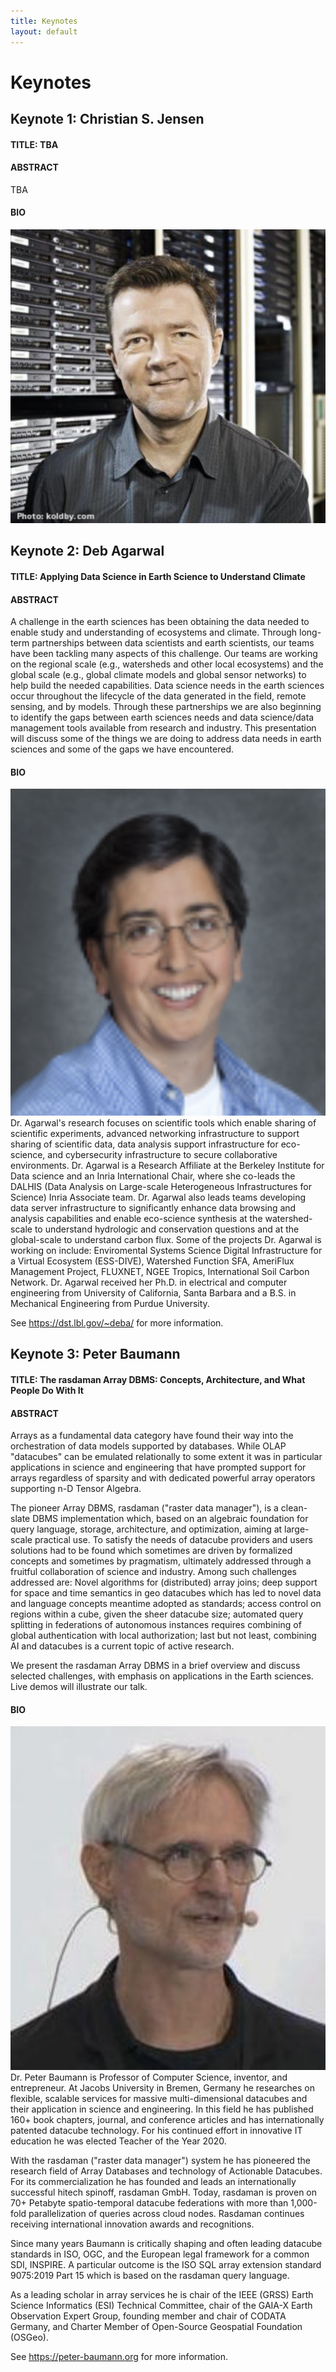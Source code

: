 ```yaml
---
title: Keynotes
layout: default
---
```


# Keynotes

## Keynote 1: Christian S. Jensen

#### TITLE: TBA

#### ABSTRACT
TBA

#### BIO
![copenhagen](./assets/images/keynote1.png)


## Keynote 2: Deb Agarwal

#### TITLE: Applying Data Science in Earth Science to Understand Climate

#### ABSTRACT

A challenge in the earth sciences has been obtaining the data needed to enable study and understanding of ecosystems and climate. Through long-term partnerships between data scientists and earth scientists, our teams have been tackling many aspects of this challenge. Our teams are working on the regional scale (e.g., watersheds and other local ecosystems) and the global scale (e.g., global climate models and global sensor networks) to help build the needed capabilities. Data science needs in the earth sciences occur throughout the lifecycle of the data generated in the field, remote sensing, and by models. Through these partnerships we are also beginning to identify the gaps between earth sciences needs and data science/data management tools available from research and industry. This presentation will discuss some of the things we are doing to address data needs in earth sciences and some of the gaps we have encountered.

#### BIO

![copenhagen](./assets/images/keynote2.png)
Dr. Agarwal's research focuses on scientific tools which enable sharing of scientific experiments, advanced networking infrastructure to support sharing of scientific data, data analysis support infrastructure for eco-science, and cybersecurity infrastructure to secure collaborative environments. Dr. Agarwal is a Research Affiliate at the Berkeley Institute for Data science and an Inria International Chair, where she co-leads the DALHIS (Data Analysis on Large-scale Heterogeneous Infrastructures for Science) Inria Associate team. Dr. Agarwal also leads teams developing data server infrastructure to significantly enhance data browsing and analysis capabilities and enable eco-science synthesis at the watershed-scale to understand hydrologic and conservation questions and at the global-scale to understand carbon flux. Some of the projects Dr. Agarwal is working on include: Enviromental Systems Science Digital Infrastructure for a Virtual Ecosystem (ESS-DIVE), Watershed Function SFA, AmeriFlux Management Project, FLUXNET, NGEE Tropics, International Soil Carbon Network. Dr. Agarwal received her Ph.D. in electrical and computer engineering from University of California, Santa Barbara and a B.S. in Mechanical Engineering from Purdue University. 

See https://dst.lbl.gov/~deba/ for more information.


## Keynote 3: Peter Baumann

#### TITLE: The rasdaman Array DBMS: Concepts, Architecture, and What People Do With It

#### ABSTRACT

Arrays as a fundamental data category have found their way into the orchestration of data models supported by databases. While OLAP "datacubes" can be emulated relationally to some extent it was in particular applications in science and engineering that have prompted support for arrays regardless of sparsity and with dedicated powerful array operators supporting n-D Tensor Algebra.

The pioneer Array DBMS, rasdaman ("raster data manager"), is a clean-slate DBMS implementation which, based on an algebraic foundation for query language, storage, architecture, and optimization, aiming at large-scale practical use. To satisfy the needs of datacube providers and users solutions had to be found which sometimes are driven by formalized concepts and sometimes by pragmatism, ultimately addressed through a fruitful collaboration of science and industry. Among such challenges addressed are: Novel algorithms for (distributed) array joins; deep support for space and time semantics in geo datacubes which has led to novel data and language concepts meantime adopted as standards; access control on regions within a cube, given the sheer datacube size; automated query splitting in federations of autonomous instances requires combining of global authentication with local authorization; last but not least, combining AI and datacubes is a current topic of active research.

We present the rasdaman Array DBMS in a brief overview and discuss selected challenges, with emphasis on applications in the Earth sciences. Live demos will illustrate our talk.

#### BIO

![copenhagen](./assets/images/keynote3.png)
Dr. Peter Baumann is Professor of Computer Science, inventor, and entrepreneur. At Jacobs University in Bremen, Germany he researches on flexible, scalable services for massive multi-dimensional datacubes and their application in science and engineering. In this field he has published 160+ book chapters, journal, and conference articles and has internationally patented datacube technology. For his continued effort in innovative IT education he was elected Teacher of the Year 2020.

With the rasdaman ("raster data manager") system he has pioneered the research field of Array Databases and technology of Actionable Datacubes. For its commercialization he has founded and leads an internationally successful hitech spinoff, rasdaman GmbH. Today, rasdaman is proven on 70+ Petabyte spatio-temporal datacube federations with more than 1,000-fold parallelization of queries across cloud nodes. Rasdaman continues receiving international innovation awards and recognitions.

Since many years Baumann is critically shaping and often leading datacube standards in ISO, OGC, and the European legal framework for a common SDI, INSPIRE. A particular outcome is the ISO SQL array extension standard 9075:2019 Part 15 which is based on the rasdaman query language.

As a leading scholar in array services he is chair of the IEEE (GRSS) Earth Science Informatics (ESI) Technical Committee, chair of the GAIA-X Earth Observation Expert Group, founding member and chair of CODATA Germany, and Charter Member of Open-Source Geospatial Foundation (OSGeo).

See https://peter-baumann.org for more information.